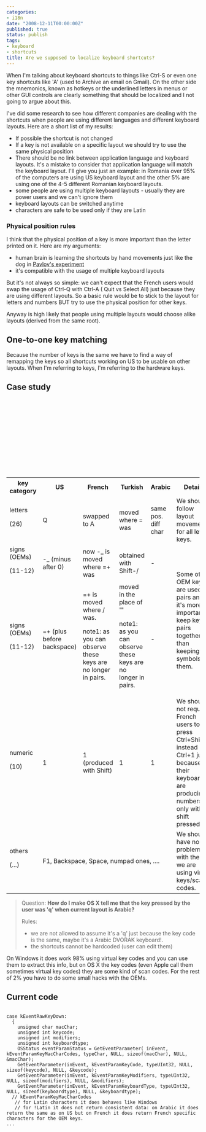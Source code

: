 ```yaml
---
categories:
- i18n
date: "2008-12-11T00:00:00Z"
published: true
status: publish
tags:
- keyboard
- shortcuts
title: Are we supposed to localize keyboard shortcuts?
---
```

When I'm talking about keyboard shortcuts to things like Ctrl-S or even one key shortcuts like 'A' (used to Archive an email on Gmail). On the other side the mnemonics, known as hotkeys or the underlined letters in menus or other GUI controls are clearly something that should be localized and I not going to argue about this.
<!--more-->

I've did some research to see how different companies are dealing with the shortcuts when people are using different languages and different keyboard layouts. Here are a short list of my results:

* If possible the shortcut is not changed
* If a key is not available on a specific layout we should try to use the same physical position
* There should be no link between application language and keyboard layouts. It's a mistake to consider that application language will match the keyboard layout. I'll give you just an example: in Romania over 95% of the computers are using US keyboard layout and the other 5% are using one of the 4-5 different Romanian keyboard layouts.
* some people are using multiple keyboard layouts - usually they are power users and we can't ignore them
* keyboard layouts can be switched anytime
* characters are safe to be used only if they are Latin

### Physical position rules
I think that the physical position of a key is more important than the letter printed on it. Here are my arguments:

* human brain is learning the shortcuts by hand movements just like the dog in [Pavlov's experiment](http://en.wikipedia.org/wiki/Classical_conditioning)
* it's compatible with the usage of multiple keyboard layouts

But it's not always so simple: we can't expect that the French users would swap the usage of Ctrl-Q with Ctrl-A ( Quit vs Select All) just because they are using different layouts. So a basic rule would be to stick to the layout for letters and numbers BUT try to use the physical position for other keys.

Anyway is high likely that people using multiple layouts would choose alike layouts (derived from the same root).

## One-to-one key matching

Because the number of keys is the same we have to find a way of remapping the keys so all shortcuts working on US to be usable on other layouts. When I'm referring to keys, I'm referring to the hardware keys.

## Case study

<table border="0">
<tbody>
<tr>
<th>key category</th></p>
<th>US</th></p>
<th>French</th></p>
<th>Turkish</th></p>
<th>Arabic</th></p>
<th>Details</th><br />
</tr></p>
<tr>
<td>letters</p>
<p>(26)</td></p>
<td>Q</td></p>
<td>swapped to A</td></p>
<td>moved where = was</td></p>
<td>same pos.<br />
diff char</td></p>
<td>We should follow layout movements for all letter keys.</td><br />
</tr></p>
<tr>
<td>signs (OEMs)</p>
<p>(11-12)</td></p>
<td>-_ (minus after 0)</td></p>
<td>now -_ is moved where =+ was</td></p>
<td>obtained with Shift-/</td></p>
<td>-</td></p>
<td rowspan="2">Some of the OEM keys are used in pairs and it's more important to keep key-pairs together than keeping the symbols on them.</td><br />
</tr></p>
<tr>
<td>signs (OEMs)</p>
<p>(11-12)</td></p>
<td>=+ (plus before backspace)</td></p>
<td>=+ is moved where / was.</p>
<p>note1: as you can observe these keys are no longer in pairs.</td></p>
<td>moved in the place of '"</p>
<p>note1: as you can observe these keys are no longer in pairs.<br />
</td></p>
<td>-</td><br />
</tr></p>
<tr>
<td>numeric</p>
<p>(10)</td></p>
<td>1</td></p>
<td>1 (produced with Shift)</td></p>
<td>1</td></p>
<td>1</td></p>
<td>We should not request French users to press Ctrl+Shift+1 instead of Ctrl+1 just because their keyboard are producing numbers only with shift pressed.</td><br />
</tr></p>
<tr>
<td>others</p>
<p>(...)</td></p>
<td colspan="4">F1, Backspace, Space, numpad ones, ....</td></p>
<td>We should have no problems with these if we are using virtual keys/scan codes.</td><br />
</tr><br />
</tbody></table></p>

<blockquote>
Question: <strong>How do I make OS X tell me that the key pressed by the user was 'q' when current layout is Arabic?</strong></p>

Rules:

 * we are not allowed to assume it's a 'q' just because the key code is the same, maybe it's a Arabic DVORAK keyboard!.
 * the shortcuts cannot be hardcoded (user can edit them)
</blockquote>

On Windows it does work 98% using virtual key codes and you can use them to extract this info, but on OS X the key codes (even Apple call them sometimes virtual key codes) they are some kind of scan codes. For the rest of 2% you have to do some small hacks with the OEMs.

## Current code

<code>
case kEventRawKeyDown:
  {
    unsigned char macChar;
    unsigned int keycode;
    unsigned int modifiers;
    unsigned int keyboardtype;
    OSStatus eventParamStatus = GetEventParameter( inEvent, kEventParamKeyMacCharCodes, typeChar, NULL, sizeof(macChar), NULL, &amp;macChar);
    GetEventParameter(inEvent, kEventParamKeyCode, typeUInt32, NULL, sizeof(keycode), NULL, &amp;keycode);
    GetEventParameter(inEvent, kEventParamKeyModifiers, typeUInt32, NULL, sizeof(modifiers), NULL, &amp;modifiers);
    GetEventParameter(inEvent, kEventParamKeyboardType, typeUInt32, NULL, sizeof(keyboardtype), NULL, &amp;keyboardtype);
  // kEventParamKeyMacCharCodes
   // for Latin characters it does behaves like Windows
   // for !Latin it does not return consistent data: on Arabic it does return the same as on US but on French it does return French specific characters for the OEM keys.
...
</keyboardtype), NULL, &amp;keyboardtype);
  // kEventParamKeyMacCharCodes
   // for Latin characters it does behaves like Windows
   // for !Latin it does not return consistent data: on Arabic it does return the same as on US but on French it does return French specific characters for the OEM keys.
   ...
</code>
